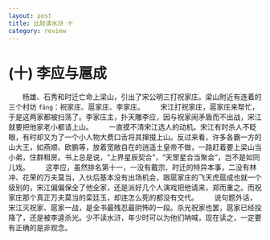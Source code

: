 ```yaml
---
layout: post
title: 比较读水浒 十
category: review
---
```


# (十) 李应与扈成
　　杨雄、石秀和时迁亡命上梁山，引出了宋公明三打祝家庄。梁山附近有连着的三个村坊 `fāng`：祝家庄、扈家庄、李家庄。
　　宋江打祝家庄，扈家庄来帮忙，于是这两家都被扫荡了。李家庄主，扑天雕李应，因与祝家闹矛盾而不出战，宋江就要把他家老小都请上山。
　　一直摸不清宋江选人的动机。宋江有时杀人不眨眼，有时却又为了一个小人物大费口舌将其撺掇上山。反过来看，许多各霸一方的山大王，如燕顺、欧鹏等，放着宽敞自在的逍遥土皇帝不做，一路赶着要上梁山当小弟，住群租房。书上总是说，“上界星辰契合”，“天罡星合当聚会”，岂不是如同儿戏。
　　这李应，虽然排名第十一，一没有戴宗、时迁的特异本事，二没有林冲、花荣的万夫莫当，入伙后基本没有出场机会，跟扈家庄的飞天虎扈成也就一个级别的，宋江偏偏保全了他全家，还是派好几个人演戏把他请来，郑而重之。而祝家庄那个真正万夫莫当的栾廷玉，却连怎么死的都没有交代。
　　说句题外话，宋江灭祝家、扈家一战，是全书最残忍最阴怖的一段。杀光祝家也罢，扈家已经投降了，还是被李逵杀光。少不读水浒，年少时可以为他们呐喊，现在读之，一定要有正确的是非观念。
